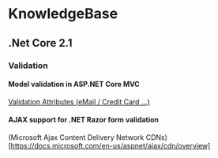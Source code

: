 # KnowledgeBase

## .Net Core 2.1

### Validation

#### Model validation in ASP.NET Core MVC

[Validation Attributes (eMail / Credit Card ...)](https://docs.microsoft.com/en-us/aspnet/core/mvc/models/validation?view=aspnetcore-2.1#validation-attributes)

#### AJAX support for .NET Razor form validation

(Microsoft Ajax Content Delivery Network CDNs)[https://docs.microsoft.com/en-us/aspnet/ajax/cdn/overview]
